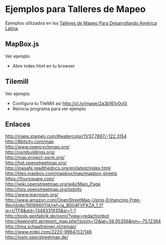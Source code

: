 # Ejemplos para Talleres de Mapeo

Ejemplos utilizados en los [Talleres de Mapeo Para Desarrollando América Latina](http://mapbox.com/blog/talleres-mapeo-desarrollando-america-latina/).

## MapBox.js

Ver ejemplo

- Abre index.html en tu browser

## Tilemill

Ver ejemplo

- Configura tu TileMill así http://cl.ly/image/2a3b161y0y0j
- Reinicia programa para ver ejemplo

## Enlaces

http://maps.stamen.com/#watercolor/11/37.7887/-122.3154  
http://8bitcity.com/map   
http://www.opencyclemap.org/  
http://osmbuildings.org/  
http://map.project-osrm.org/  
http://hot.openstreetmap.org/  
http://inasafe.readthedocs.org/en/latest/index.html  
http://tiles.mapbox.com/mapbox/map/mapbox-streets  
https://foursquare.com/  
http://wiki.openstreetmap.org/wiki/Main_Page  
http://lists.openstreetmap.org/listinfo  
http://www.learnosm.org/  
http://www.amazon.com/OpenStreetMap-Using-Enhancing-Free-World/dp/1906860114/ref=la_B004FVFKZA_1_1?ie=UTF8&qid=1348331935&sr=1-1  
http://tools.geofabrik.de/osmi/?view=redactionbot  
http://keepright.at/report_map.php?zoom=12&lat=39.95356&lon=-75.12364  
http://lima.schaaltreinen.nl/remap/  
http://www.mdpi.com/2220-9964/1/2/146  
http://josm.openstreetmap.de/  